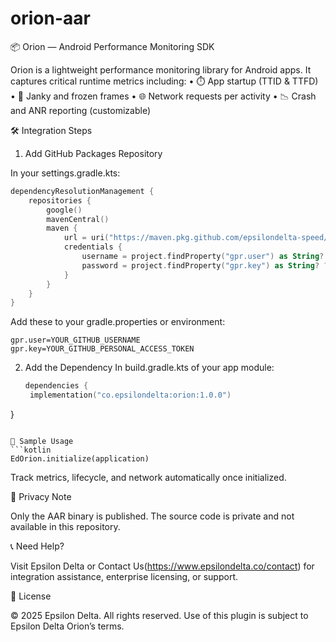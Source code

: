# orion-aar

📦 Orion  — Android Performance Monitoring SDK

Orion is a lightweight performance monitoring library for Android apps. It captures critical runtime metrics including:
	•	⏱️ App startup (TTID & TTFD)
	•	🧠 Janky and frozen frames
	•	🌐 Network requests per activity
	•	📉 Crash and ANR reporting (customizable)

 🛠 Integration Steps

 1. Add GitHub Packages Repository

In your settings.gradle.kts:
```kotlin
dependencyResolutionManagement {
    repositories {
        google()
        mavenCentral()
        maven {
            url = uri("https://maven.pkg.github.com/epsilondelta-speed/orion-aar")
            credentials {
                username = project.findProperty("gpr.user") as String? ?: System.getenv("GPR_USER")
                password = project.findProperty("gpr.key") as String? ?: System.getenv("GPR_KEY")
            }
        }
    }
}
```
Add these to your gradle.properties or environment:

```text
gpr.user=YOUR_GITHUB_USERNAME
gpr.key=YOUR_GITHUB_PERSONAL_ACCESS_TOKEN
```

2. Add the Dependency
   In build.gradle.kts of your app module:
   ```kotlin
   dependencies {
    implementation("co.epsilondelta:orion:1.0.0")
}
```

🧪 Sample Usage
```kotlin
EdOrion.initialize(application)
```
Track metrics, lifecycle, and network automatically once initialized.

🔐 Privacy Note

Only the AAR binary is published. The source code is private and not available in this repository.

📞 Need Help?

Visit Epsilon Delta or Contact Us(https://www.epsilondelta.co/contact) for integration assistance, enterprise licensing, or support.

📝 License

© 2025 Epsilon Delta. All rights reserved. Use of this plugin is subject to Epsilon Delta Orion’s terms.



